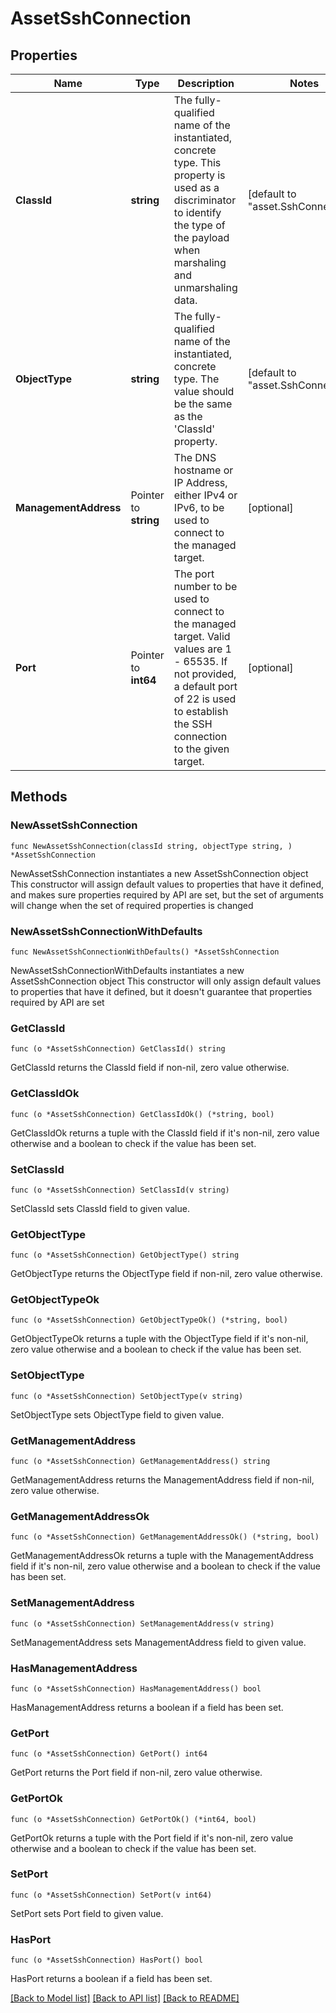 # AssetSshConnection

## Properties

Name | Type | Description | Notes
------------ | ------------- | ------------- | -------------
**ClassId** | **string** | The fully-qualified name of the instantiated, concrete type. This property is used as a discriminator to identify the type of the payload when marshaling and unmarshaling data. | [default to "asset.SshConnection"]
**ObjectType** | **string** | The fully-qualified name of the instantiated, concrete type. The value should be the same as the &#39;ClassId&#39; property. | [default to "asset.SshConnection"]
**ManagementAddress** | Pointer to **string** | The DNS hostname or IP Address, either IPv4 or IPv6, to be used to connect to the managed target. | [optional] 
**Port** | Pointer to **int64** | The port number to be used to connect to the managed target. Valid values are 1 - 65535. If not provided, a default port of 22 is used to establish the SSH connection to the given target. | [optional] 

## Methods

### NewAssetSshConnection

`func NewAssetSshConnection(classId string, objectType string, ) *AssetSshConnection`

NewAssetSshConnection instantiates a new AssetSshConnection object
This constructor will assign default values to properties that have it defined,
and makes sure properties required by API are set, but the set of arguments
will change when the set of required properties is changed

### NewAssetSshConnectionWithDefaults

`func NewAssetSshConnectionWithDefaults() *AssetSshConnection`

NewAssetSshConnectionWithDefaults instantiates a new AssetSshConnection object
This constructor will only assign default values to properties that have it defined,
but it doesn't guarantee that properties required by API are set

### GetClassId

`func (o *AssetSshConnection) GetClassId() string`

GetClassId returns the ClassId field if non-nil, zero value otherwise.

### GetClassIdOk

`func (o *AssetSshConnection) GetClassIdOk() (*string, bool)`

GetClassIdOk returns a tuple with the ClassId field if it's non-nil, zero value otherwise
and a boolean to check if the value has been set.

### SetClassId

`func (o *AssetSshConnection) SetClassId(v string)`

SetClassId sets ClassId field to given value.


### GetObjectType

`func (o *AssetSshConnection) GetObjectType() string`

GetObjectType returns the ObjectType field if non-nil, zero value otherwise.

### GetObjectTypeOk

`func (o *AssetSshConnection) GetObjectTypeOk() (*string, bool)`

GetObjectTypeOk returns a tuple with the ObjectType field if it's non-nil, zero value otherwise
and a boolean to check if the value has been set.

### SetObjectType

`func (o *AssetSshConnection) SetObjectType(v string)`

SetObjectType sets ObjectType field to given value.


### GetManagementAddress

`func (o *AssetSshConnection) GetManagementAddress() string`

GetManagementAddress returns the ManagementAddress field if non-nil, zero value otherwise.

### GetManagementAddressOk

`func (o *AssetSshConnection) GetManagementAddressOk() (*string, bool)`

GetManagementAddressOk returns a tuple with the ManagementAddress field if it's non-nil, zero value otherwise
and a boolean to check if the value has been set.

### SetManagementAddress

`func (o *AssetSshConnection) SetManagementAddress(v string)`

SetManagementAddress sets ManagementAddress field to given value.

### HasManagementAddress

`func (o *AssetSshConnection) HasManagementAddress() bool`

HasManagementAddress returns a boolean if a field has been set.

### GetPort

`func (o *AssetSshConnection) GetPort() int64`

GetPort returns the Port field if non-nil, zero value otherwise.

### GetPortOk

`func (o *AssetSshConnection) GetPortOk() (*int64, bool)`

GetPortOk returns a tuple with the Port field if it's non-nil, zero value otherwise
and a boolean to check if the value has been set.

### SetPort

`func (o *AssetSshConnection) SetPort(v int64)`

SetPort sets Port field to given value.

### HasPort

`func (o *AssetSshConnection) HasPort() bool`

HasPort returns a boolean if a field has been set.


[[Back to Model list]](../README.md#documentation-for-models) [[Back to API list]](../README.md#documentation-for-api-endpoints) [[Back to README]](../README.md)


